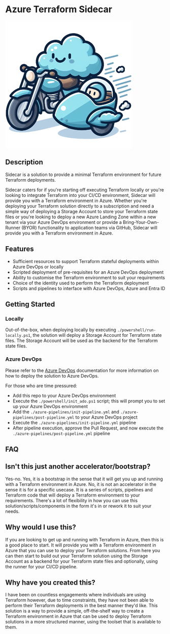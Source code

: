 # Azure Terraform Sidecar
![Azure Terraform Sidecar](./docs/images/sidecar.png)

## Description

Sidecar is a solution to provide a minimal Terraform environment for future Terraform deployments. 

Sidecar caters for if you're starting off executing Terraform locally or you're looking to integrate Terraform into your CI/CD environment, Sidecar will provide you with a Terraform environment in Azure. 
Whether you're deploying your Terraform solution directly to a subscription and need a simple way of deploying a Storage Account to store your Terraform state files or you're looking to deploy a new Azure Landing Zone within a new tenant via your Azure DevOps environment or provide a Bring-Your-Own-Runner (BYOR) functionality to application teams via GitHub, Sidecar will provide you with a Terraform environment in Azure.

## Features
- Sufficient resources to support Terraform stateful deployments within Azure DevOps or locally
- Scripted deployment of pre-requisites for an Azure DevOps deployment
- Ability to customise the Terraform environment to suit your requirements
- Choice of the identity used to perform the Terraform deployment
- Scripts and pipelines to interface with Azure DevOps, Azure and Entra ID

## Getting Started

### Locally
Out-of-the-box, when deploying locally by executing `./powershell/run-locally.ps1`, the solution will deploy a Storage Account for Terraform state files. The Storage Account will be used as the backend for the Terraform state files.

### Azure DevOps
Please refer to the [Azure DevOps](./docs/azure-devops.md) documentation for more information on how to deploy the solution to Azure DevOps.

For those who are time pressured:
- Add this repo to your Azure DevOps environment
- Execute the `./powershell/init_ado.ps1` script; this will prompt you to set up your Azure DevOps environment
- Add the `./azure-pipelines/init-pipeline.yml` and `./azure-pipelines/post-pipeline.yml` to your Azure DevOps project
- Execute the `./azure-pipelines/init-pipeline.yml` pipeline
- After pipeline execution, approve the Pull Request, and now execute the `./azure-pipelines/post-pipeline.yml` pipeline

## FAQ

## Isn't this just another accelerator/bootstrap?
Yes-no. Yes, it is a bootstrap in the sense that it will get you up and running with a Terraform environment in Azure. No, it is not an accelerator in the sense it is for a specific usecase. It is a series of scripts, pipelines and Terraform code that will deploy a Terraform environment to your requirements. There's a lot of flexibility in how you can use this solution/scripts/components in the form it's in or rework it to suit your needs.

## Why would I use this?
If you are looking to get up and running with Terraform in Azure, then this is a good place to start. It will provide you with a Terraform environment in Azure that you can use to deploy your Terraform solutions. From here you can then start to build out your Terraform solution using the Storage Account as a backend for your Terraform state files and optionally, using the runner for your CI/CD pipeline.

## Why have you created this?
I have been on countless engagements where individuals are using Terraform however, due to time constraints, they have not been able to perform their Terraform deployments in the best manner they'd like. This solution is a way to provide a simple, off-the-shelf way to create a Terraform environment in Azure that can be used to deploy Terraform solutions in a more structured manner, using the toolset that is available to them.